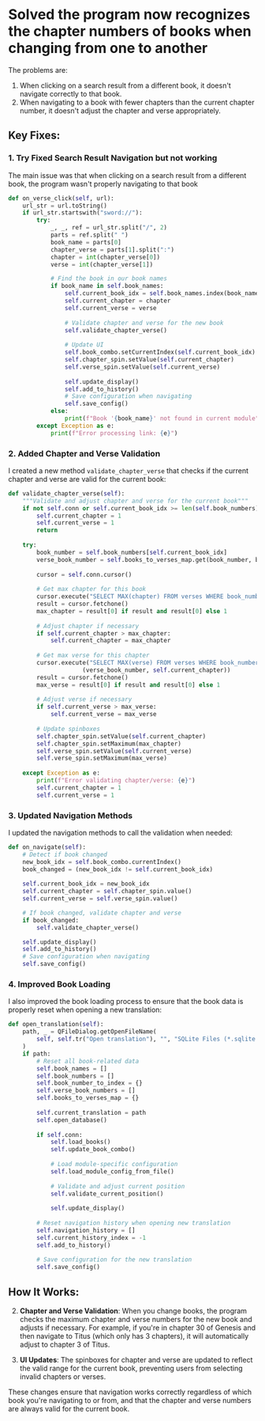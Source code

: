 


# Solved the program now recognizes the chapter numbers of books when changing from one to another

The problems are:

1. When clicking on a search result from a different book, it doesn't navigate correctly to that book.
2. When navigating to a book with fewer chapters than the current chapter number, it doesn't adjust the chapter and verse appropriately.

## Key Fixes:

### 1. Try Fixed Search Result Navigation but not working

The main issue was that when clicking on a search result from a different book, the program wasn't properly navigating to that book

```python
def on_verse_click(self, url):
    url_str = url.toString()
    if url_str.startswith("sword://"):
        try:
            _, _, ref = url_str.split("/", 2)
            parts = ref.split(" ")
            book_name = parts[0]
            chapter_verse = parts[1].split(":")
            chapter = int(chapter_verse[0])
            verse = int(chapter_verse[1])

            # Find the book in our book names
            if book_name in self.book_names:
                self.current_book_idx = self.book_names.index(book_name)
                self.current_chapter = chapter
                self.current_verse = verse
                
                # Validate chapter and verse for the new book
                self.validate_chapter_verse()
                
                # Update UI
                self.book_combo.setCurrentIndex(self.current_book_idx)
                self.chapter_spin.setValue(self.current_chapter)
                self.verse_spin.setValue(self.current_verse)
                
                self.update_display()
                self.add_to_history()
                # Save configuration when navigating
                self.save_config()
            else:
                print(f"Book '{book_name}' not found in current module")
        except Exception as e:
            print(f"Error processing link: {e}")
```

### 2. Added Chapter and Verse Validation

I created a new method `validate_chapter_verse` that checks if the current chapter and verse are valid for the current book:

```python
def validate_chapter_verse(self):
    """Validate and adjust chapter and verse for the current book"""
    if not self.conn or self.current_book_idx >= len(self.book_numbers):
        self.current_chapter = 1
        self.current_verse = 1
        return
    
    try:
        book_number = self.book_numbers[self.current_book_idx]
        verse_book_number = self.books_to_verses_map.get(book_number, book_number)
        
        cursor = self.conn.cursor()
        
        # Get max chapter for this book
        cursor.execute("SELECT MAX(chapter) FROM verses WHERE book_number = ?", (verse_book_number,))
        result = cursor.fetchone()
        max_chapter = result[0] if result and result[0] else 1
        
        # Adjust chapter if necessary
        if self.current_chapter > max_chapter:
            self.current_chapter = max_chapter
        
        # Get max verse for this chapter
        cursor.execute("SELECT MAX(verse) FROM verses WHERE book_number = ? AND chapter = ?", 
                     (verse_book_number, self.current_chapter))
        result = cursor.fetchone()
        max_verse = result[0] if result and result[0] else 1
        
        # Adjust verse if necessary
        if self.current_verse > max_verse:
            self.current_verse = max_verse
        
        # Update spinboxes
        self.chapter_spin.setValue(self.current_chapter)
        self.chapter_spin.setMaximum(max_chapter)
        self.verse_spin.setValue(self.current_verse)
        self.verse_spin.setMaximum(max_verse)
        
    except Exception as e:
        print(f"Error validating chapter/verse: {e}")
        self.current_chapter = 1
        self.current_verse = 1
```

### 3. Updated Navigation Methods

I updated the navigation methods to call the validation when needed:

```python
def on_navigate(self):
    # Detect if book changed
    new_book_idx = self.book_combo.currentIndex()
    book_changed = (new_book_idx != self.current_book_idx)
    
    self.current_book_idx = new_book_idx
    self.current_chapter = self.chapter_spin.value()
    self.current_verse = self.verse_spin.value()

    # If book changed, validate chapter and verse
    if book_changed:
        self.validate_chapter_verse()

    self.update_display()
    self.add_to_history()
    # Save configuration when navigating
    self.save_config()
```

### 4. Improved Book Loading

I also improved the book loading process to ensure that the book data is properly reset when opening a new translation:

```python
def open_translation(self):
    path, _ = QFileDialog.getOpenFileName(
        self, self.tr("Open translation"), "", "SQLite Files (*.sqlite *.db *.sqlite3)"
    )
    if path:
        # Reset all book-related data
        self.book_names = []
        self.book_numbers = []
        self.book_number_to_index = {}
        self.verse_book_numbers = []
        self.books_to_verses_map = {}
        
        self.current_translation = path
        self.open_database()
        
        if self.conn:
            self.load_books()
            self.update_book_combo()
            
            # Load module-specific configuration
            self.load_module_config_from_file()
            
            # Validate and adjust current position
            self.validate_current_position()
            
            self.update_display()
        
        # Reset navigation history when opening new translation
        self.navigation_history = []
        self.current_history_index = -1
        self.add_to_history()
        
        # Save configuration for the new translation
        self.save_config()
```

## How It Works:

2. **Chapter and Verse Validation**: When you change books, the program checks the maximum chapter and verse numbers for the new book and adjusts if necessary. For example, if you're in chapter 30 of Genesis and then navigate to Titus (which only has 3 chapters), it will automatically adjust to chapter 3 of Titus.

3. **UI Updates**: The spinboxes for chapter and verse are updated to reflect the valid range for the current book, preventing users from selecting invalid chapters or verses.

These changes ensure that navigation works correctly regardless of which book you're navigating to or from, and that the chapter and verse numbers are always valid for the current book.
